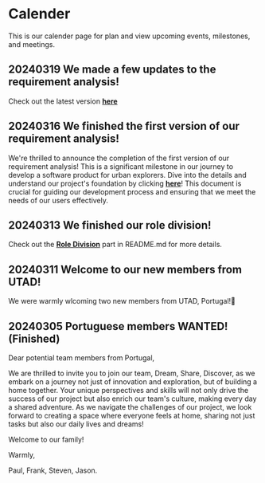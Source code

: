 # Calender

This is our calender page for plan and view upcoming events, milestones, and meetings.

## 20240319 We made a few updates to the requirement analysis!

Check out the latest version [**here**](./project/requirement-analysis/Software%20Requirements%20Specification%20v1.3.md)

## 20240316 We finished the first version of our requirement analysis!

We're thrilled to announce the completion of the first version of our requirement analysis! This is a significant milestone in our journey to develop a software product for urban explorers. Dive into the details and understand our project's foundation by clicking [**here**](./project/requirement-analysis/Software%20Requirements%20Specification%20v1.2.md)! This document is crucial for guiding our development process and ensuring that we meet the needs of our users effectively.

## 20240313 We finished our role division!

Check out the [**Role Division**](./README.md#%EF%B8%8F-role-division) part in README.md for more details.

## 20240311 Welcome to our new members from UTAD!

We were warmly wlcoming two new members from UTAD, Portugal!🍇

## 20240305 Portuguese members WANTED! (Finished)

Dear potential team members from Portugal,

We are thrilled to invite you to join our team, Dream, Share, Discover, as we embark on a journey not just of innovation and exploration, but of building a home together. Your unique perspectives and skills will not only drive the success of our project but also enrich our team's culture, making every day a shared adventure. As we navigate the challenges of our project, we look forward to creating a space where everyone feels at home, sharing not just tasks but also our daily lives and dreams!

Welcome to our family!

Warmly,

Paul, Frank, Steven, Jason.